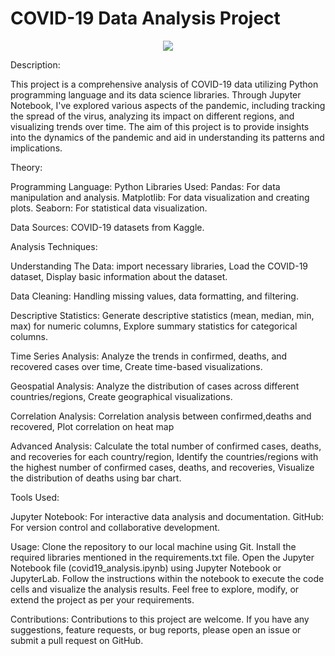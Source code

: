 <h1>COVID-19 Data Analysis Project</h1>
<p align="center">
<img src="https://techcrunch.com/wp-content/uploads/2020/03/AFRICA-COVID-19-IV.png">

Description:<p>This project is a comprehensive analysis of COVID-19 data utilizing Python programming language and its data science libraries. Through Jupyter Notebook, I've explored various aspects of the pandemic, including tracking the spread of the virus, analyzing its impact on different regions, and visualizing trends over time. The aim of this project is to provide insights into the dynamics of the pandemic and aid in understanding its patterns and implications.</p>

Theory:
<p>Programming Language: Python
   Libraries Used:
            Pandas: For data manipulation and analysis.
            Matplotlib: For data visualization and creating plots.
            Seaborn: For statistical data visualization.</p>

Data Sources:
COVID-19 datasets from Kaggle.

Analysis Techniques:

Understanding The Data: import necessary libraries, Load the COVID-19 dataset, Display basic information about the dataset.

Data Cleaning: Handling missing values, data formatting, and filtering.

Descriptive Statistics: Generate descriptive statistics (mean, median, min, max) for numeric columns, Explore summary statistics for categorical columns.

Time Series Analysis: Analyze the trends in confirmed, deaths, and recovered cases over time, Create time-based visualizations.

Geospatial Analysis: Analyze the distribution of cases across different countries/regions, Create geographical visualizations.

Correlation Analysis: Correlation analysis between confirmed,deaths and recovered, Plot correlation on heat map

Advanced Analysis: Calculate the total number of confirmed cases, deaths, and recoveries for each country/region, Identify the countries/regions with the highest number of confirmed cases, deaths, and recoveries, Visualize the distribution of deaths using bar chart.

Tools Used:

Jupyter Notebook: For interactive data analysis and documentation.
GitHub: For version control and collaborative development.

Usage:
Clone the repository to our local machine using Git.
Install the required libraries mentioned in the requirements.txt file.
Open the Jupyter Notebook file (covid19_analysis.ipynb) using Jupyter Notebook or JupyterLab.
Follow the instructions within the notebook to execute the code cells and visualize the analysis results.
Feel free to explore, modify, or extend the project as per your requirements.

Contributions:
Contributions to this project are welcome. If you have any suggestions, feature requests, or bug reports, please open an issue or submit a pull request on GitHub.

